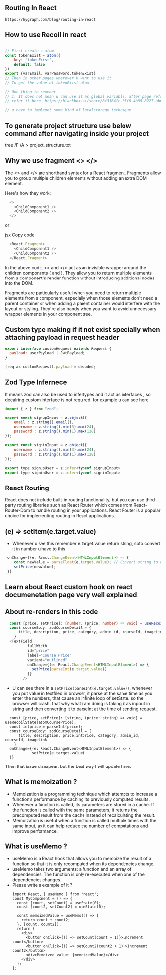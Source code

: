 ## Routing In React
    https://hygraph.com/blog/routing-in-react

## How to use Recoil in react

```javascript

// First create a atom 
const tokenExist = atom({
    key: 'tokenExist',
    default: false
})
export {varEmail, varPassword,tokenExist} 
// Then in other pages wherever U want to use it 
// To get the value of tokenExist atom

// One thing to remeber
// 1. It does not mean u can use it as global variable, after page refresh it lost it's value. I think it's main use is to prevent passing down the state variable between the multiple .components. using atoms we can easily create a atom and pass it .
// refer it here  https://blackbox.ai/share/8f3164fc-35f8-4b89-8227-ab61ebd3f6d9

// u have to implemet some kind of localstorage technique
```

## To generate project structure use below command after navigating inside your project

tree /F /A > project_structure.txt

## Why we use fragment <> </>


The <> and </> are shorthand syntax for a React fragment. Fragments allow you to group multiple children elements without adding an extra DOM element.

  Here's how they work:
```javascript
  <>
    <ChildComponent1 />
    <ChildComponent2 />
  </>
```
or

jsx
Copy code
```javascript
  <React.Fragment>
    <ChildComponent1 />
    <ChildComponent2 />
  </React.Fragment>
```
In the above code, <> and </> act as an invisible wrapper around the children components (<ChildComponent1 /> and <ChildComponent2 />). They allow you to return multiple elements from a component's render function without introducing additional nodes into the DOM.

Fragments are particularly useful when you need to return multiple elements from a component, especially when those elements don't need a parent container or when adding a parent container would interfere with the layout or styling. They're also handy when you want to avoid unnecessary wrapper elements in your component tree.



## Custom type making if it not exist specially when attaching payload in request header

```javascript
export interface customRequest extends Request {
  payload: userPayload | JwtPayload;
}

(req as customRequest).payload = decoded;

```

## Zod Type Infernece

It means zod can also be used to infertypes and it act as interfaces , so decalring custom interface is not required.
for example u can see here 

```javascript
import { z } from "zod";

export const signupInput = z.object({
    email : z.string().email(),
    username : z.string().min(3).max(24),
    password : z.string().min(1).max(128)
});

export const signinInput = z.object({
    username : z.string().min(3).max(24),
    password : z.string().min(1).max(128)
});

export type signupUser = z.infer<typeof signupInput>
export type signinUser = z.infer<typeof signinInput>

```

## React Routing 
React does not include built-in routing functionality, but you can use third-party routing libraries such as React Router which comes 
from React-Router-Dom to handle routing in your applications. React Router is a popular choice for implementing routing in React applications.


## (e) => setItem(e.target.value)
- Whenever u see this remember e.target.value return string, soto convert it in number u have to this

```typescript
 onChange={(e: React.ChangeEvent<HTMLInputElement>) => { 
    const newValue = parseFloat(e.target.value); // Convert string to number
    setPrice(newValue);
 }}
```

## Learn about React custom hook on react documenetation page very well explained

## About re-renders in this code

```typescript
  const [price, setPrice]: [number, (price: number) => void] = useRecoilState(atomCoursePrice);
  const courseBody: zodCourseDetail = {
      title, description, price, category, admin_id, courseId, imageLink
    }
  <TextField
          fullWidth
          id="price"
          label="Course Price"
          variant="outlined"
          onChange={(e: React.ChangeEvent<HTMLInputElement>) => {
            setPrice(parseInt(e.target.value))
          }}
        />

```
- U can see there in a `setPrice(parseInt(e.target.value))`, whenever you put value in textfiled in browser, it parse at the same time as you enter the numbers, that cause an infinite loop of setState. so the browser will crash.
that why what i am doing is taking it as inpout in string and then converting it to parseInt at the time of sending request.

```tsx
  const [price, setPrice]: [string, (price: string) => void] = useRecoilState(atomCoursePrice);
  const intprice = parseInt(price);
  const courseBody: zodCourseDetail = {
      title, description, price:intprice, category, admin_id, courseId, imageLink
    }
  onChange={(e: React.ChangeEvent<HTMLInputElement>) => {
            setPrice(e.target.value)
  }}
```
Then that issue disaapear. but the best way I will update here.

## What is memoization ?
- Memoization is a programming technique which attempts to increase a function’s performance by caching its previously computed results.
- Whenever a function is called, its parameters are stored in a cache. If the function is called with the same parameters, it returns the precomputed result from the cache instead of recalculating the result.
- Memoization is useful when a function is called multiple times with the same input, as it can help reduce the number of computations and improve performance.
## What is useMemo ?
- useMemo is a React hook that allows you to memoize the result of a function so that it is only recomputed when its dependencies change.
- useMemo takes two arguments: a function and an array of dependencies. The function is only re-executed when one of the dependencies changes.
- Please write a example of it ?
  ```tsx
  import React, { useMemo } from 'react';
  const MyComponent = () => {
    const [count, setCount] = useState(0);
    const [count2, setCount2] = useState(0);

    const memoizedValue = useMemo(() => {
      return count + count2;
    }, [count, count2]);
    return (
      <div>
        <button onClick={() => setCount(count + 1)}>Increment count</button>
        <button onClick={() => setCount2(count2 + 1)}>Increment count2</button>
        <div>Memoized value: {memoizedValue}</div>
      </div>
    );
  };
  ```